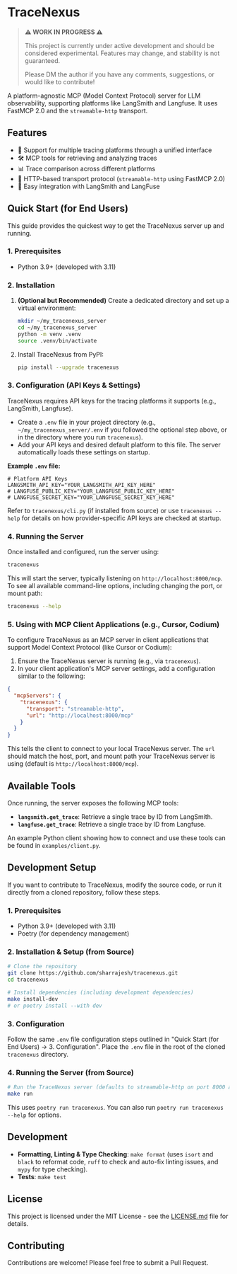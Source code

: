 # TraceNexus

> **⚠️ WORK IN PROGRESS ⚠️**
>
> This project is currently under active development and should be considered experimental. 
> Features may change, and stability is not guaranteed.
>
> Please DM the author if you have any comments, suggestions, or would like to contribute!

A platform-agnostic MCP (Model Context Protocol) server for LLM observability, supporting platforms like LangSmith and Langfuse. It uses FastMCP 2.0 and the `streamable-http` transport.

## Features

- 🔄 Support for multiple tracing platforms through a unified interface
- 🛠️ MCP tools for retrieving and analyzing traces
- 📊 Trace comparison across different platforms
- 🔌 HTTP-based transport protocol (`streamable-http` using FastMCP 2.0)
- 🧩 Easy integration with LangSmith and LangFuse

## Quick Start (for End Users)

This guide provides the quickest way to get the TraceNexus server up and running.

### 1. Prerequisites

- Python 3.9+ (developed with 3.11)

### 2. Installation

1.  **(Optional but Recommended)** Create a dedicated directory and set up a virtual environment:
    ```bash
    mkdir ~/my_tracenexus_server
    cd ~/my_tracenexus_server
    python -m venv .venv
    source .venv/bin/activate
    ```

2.  Install TraceNexus from PyPI:
    ```bash
    pip install --upgrade tracenexus
    ```

### 3. Configuration (API Keys & Settings)

TraceNexus requires API keys for the tracing platforms it supports (e.g., LangSmith, Langfuse).

- Create a `.env` file in your project directory (e.g., `~/my_tracenexus_server/.env` if you followed the optional step above, or in the directory where you run `tracenexus`).
- Add your API keys and desired default platform to this file. The server automatically loads these settings on startup.

**Example `.env` file:**

```env
# Platform API Keys
LANGSMITH_API_KEY="YOUR_LANGSMITH_API_KEY_HERE"
# LANGFUSE_PUBLIC_KEY="YOUR_LANGFUSE_PUBLIC_KEY_HERE"
# LANGFUSE_SECRET_KEY="YOUR_LANGFUSE_SECRET_KEY_HERE"
```

Refer to `tracenexus/cli.py` (if installed from source) or use `tracenexus --help` for details on how provider-specific API keys are checked at startup.

### 4. Running the Server

Once installed and configured, run the server using:
```bash
tracenexus
```

This will start the server, typically listening on `http://localhost:8000/mcp`.
To see all available command-line options, including changing the port, or mount path:
```bash
tracenexus --help
```

### 5. Using with MCP Client Applications (e.g., Cursor, Codium)

To configure TraceNexus as an MCP server in client applications that support Model Context Protocol (like Cursor or Codium):

1.  Ensure the TraceNexus server is running (e.g., via `tracenexus`).
2.  In your client application's MCP server settings, add a configuration similar to the following:

```json
{
  "mcpServers": {
    "tracenexus": {
      "transport": "streamable-http",
      "url": "http://localhost:8000/mcp" 
    }
  }
}
```

This tells the client to connect to your local TraceNexus server. The `url` should match the host, port, and mount path your TraceNexus server is using (default is `http://localhost:8000/mcp`).

## Available Tools

Once running, the server exposes the following MCP tools:

-   **`langsmith.get_trace`**: Retrieve a single trace by ID from LangSmith.
-   **`langfuse.get_trace`**: Retrieve a single trace by ID from Langfuse.

An example Python client showing how to connect and use these tools can be found in `examples/client.py`.

## Development Setup

If you want to contribute to TraceNexus, modify the source code, or run it directly from a cloned repository, follow these steps.

### 1. Prerequisites

- Python 3.9+ (developed with 3.11)
- Poetry (for dependency management)

### 2. Installation & Setup (from Source)

```bash
# Clone the repository
git clone https://github.com/sharrajesh/tracenexus.git
cd tracenexus

# Install dependencies (including development dependencies)
make install-dev
# or poetry install --with dev
```

### 3. Configuration
Follow the same `.env` file configuration steps outlined in "Quick Start (for End Users) -> 3. Configuration". Place the `.env` file in the root of the cloned `tracenexus` directory.

### 4. Running the Server (from Source)

```bash
# Run the TraceNexus server (defaults to streamable-http on port 8000 at /mcp)
make run
```
This uses `poetry run tracenexus`. You can also run `poetry run tracenexus --help` for options.

## Development

- **Formatting, Linting & Type Checking**: `make format` (uses `isort` and `black` to reformat code, `ruff` to check and auto-fix linting issues, and `mypy` for type checking).
- **Tests**: `make test`

## License

This project is licensed under the MIT License - see the [LICENSE.md](LICENSE.md) file for details.

## Contributing

Contributions are welcome! Please feel free to submit a Pull Request.
